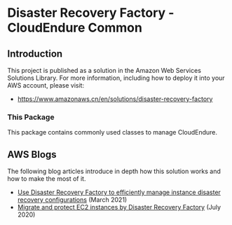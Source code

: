 # Disaster Recovery Factory - CloudEndure Common

## Introduction
This project is published as a solution in the Amazon Web Services Solutions Library.
For more information, including how to deploy it into your AWS account, please visit:
- https://www.amazonaws.cn/en/solutions/disaster-recovery-factory

### This Package
This package contains commonly used classes to manage CloudEndure.

## AWS Blogs
The following blog articles introduce in depth how this solution works and how to make the most of it.

- [Use Disaster Recovery Factory to efficiently manage instance disaster recovery configurations](https://aws.amazon.com/cn/blogs/china/use-cloud-disaster-recovery-management-tools-to-efficiently-manage-instance-disaster-recovery-configuration/) (March 2021)
- [Migrate and protect EC2 instances by Disaster Recovery Factory](https://aws.amazon.com/cn/blogs/china/gcr-blog-migrate-and-protect-ec2-instances-using-cloud-disaster-management-tools/) (July 2020)
